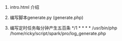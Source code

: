 1. intro.html 介绍

2. 编写脚本generate.py (generate.php)

3. 编写定时任务每分钟产生五百条
*/1 * * * *  /usr/bin/php /home/ricky/script/spark/pro/log_generate.php

